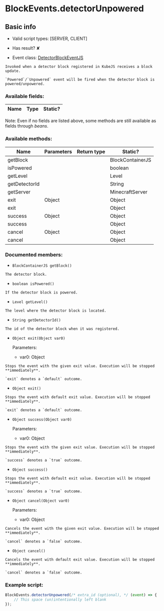 # BlockEvents.detectorUnpowered

## Basic info

- Valid script types: [SERVER, CLIENT]

- Has result? ✘

- Event class: [DetectorBlockEventJS](https://github.com/KubeJS-Mods/KubeJS/tree/2001/common/src/main/java/dev/latvian/mods/kubejs/block/DetectorBlockEventJS.java)

```
Invoked when a detector block registered in KubeJS receives a block update.

`Powered`/`Unpowered` event will be fired when the detector block is powered/unpowered.
```

### Available fields:

| Name | Type | Static? |
| ---- | ---- | ------- |

Note: Even if no fields are listed above, some methods are still available as fields through *beans*.

### Available methods:

| Name | Parameters | Return type | Static? |
| ---- | ---------- | ----------- | ------- |
| getBlock |  |  | BlockContainerJS | ✘ |
| isPowered |  |  | boolean | ✘ |
| getLevel |  |  | Level | ✘ |
| getDetectorId |  |  | String | ✘ |
| getServer |  |  | MinecraftServer | ✘ |
| exit | Object |  | Object | ✘ |
| exit |  |  | Object | ✘ |
| success | Object |  | Object | ✘ |
| success |  |  | Object | ✘ |
| cancel | Object |  | Object | ✘ |
| cancel |  |  | Object | ✘ |


### Documented members:

- `BlockContainerJS getBlock()`
```
The detector block.
```

- `boolean isPowered()`
```
If the detector block is powered.
```

- `Level getLevel()`
```
The level where the detector block is located.
```

- `String getDetectorId()`
```
The id of the detector block when it was registered.
```

- `Object exit(Object var0)`

  Parameters:
  - var0: Object

```
Stops the event with the given exit value. Execution will be stopped **immediately**.

`exit` denotes a `default` outcome.
```

- `Object exit()`
```
Stops the event with default exit value. Execution will be stopped **immediately**.

`exit` denotes a `default` outcome.
```

- `Object success(Object var0)`

  Parameters:
  - var0: Object

```
Stops the event with the given exit value. Execution will be stopped **immediately**.

`success` denotes a `true` outcome.
```

- `Object success()`
```
Stops the event with default exit value. Execution will be stopped **immediately**.

`success` denotes a `true` outcome.
```

- `Object cancel(Object var0)`

  Parameters:
  - var0: Object

```
Cancels the event with the given exit value. Execution will be stopped **immediately**.

`cancel` denotes a `false` outcome.
```

- `Object cancel()`
```
Cancels the event with default exit value. Execution will be stopped **immediately**.

`cancel` denotes a `false` outcome.
```



### Example script:

```js
BlockEvents.detectorUnpowered(/* extra_id (optional), */ (event) => {
	// This space (un)intentionally left blank
});
```

